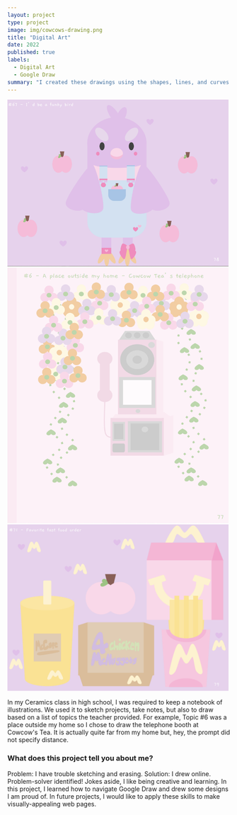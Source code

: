 ```yaml
---
layout: project
type: project
image: img/cowcows-drawing.png
title: "Digital Art"
date: 2022
published: true
labels:
  - Digital Art
  - Google Draw
summary: "I created these drawings using the shapes, lines, and curves features provided by Google Draw."
---
```


<div class="text-center p-4">
  <img width="500px" src="../img/bird-drawing.png" class="img-thumbnail mb-5" alt="A drawing of a cute bird" >
    <img width="500px" src="../img/cowcows-drawing.png" class="img-thumbnail mb-5" alt="A drawing o the phone booth at Cowcow's Tea" >
  <img width="500px" src="../img/mcd-drawing.png" class="img-thumbnail" alt="A drawing of my favorite fast food order" >
</div>

In my Ceramics class in high school, I was required to keep a notebook of illustrations. We used it to sketch projects, take notes, but also to draw based on a list of topics the teacher provided. For example, Topic #6 was a place outside my home so I chose to draw the telephone booth at Cowcow's Tea. It is actually quite far from my home but, hey, the prompt did not specify distance.

### What does this project tell you about me?

Problem: I have trouble sketching and erasing. Solution: I drew online. Problem-solver identified! Jokes aside, I like being creative and learning. In this project, I learned how to navigate Google Draw and drew some designs I am proud of. In future projects, I would like to apply these skills to make visually-appealing web pages. 

